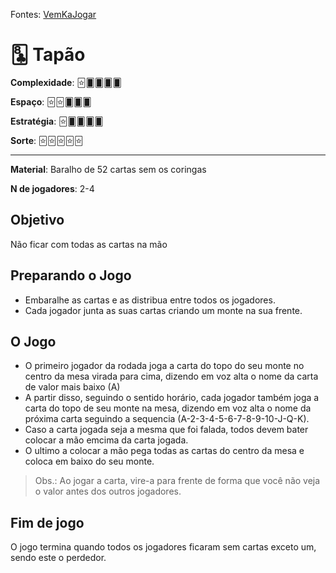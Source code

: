 Fontes: [VemKaJogar](https://www.youtube.com/watch?v=xWHZvG5hCEM)


# 🃘 Tapão


**Complexidade**: 🃟🂠🂠🂠🂠

**Espaço**: 🃟🃟🂠🂠🂠

**Estratégia**: 🃟🂠🂠🂠🂠

**Sorte**: 🃟🃟🃟🃟🃟 

---

**Material**: Baralho de 52 cartas sem os coringas

**N de jogadores**: 2-4

## Objetivo
Não ficar com todas as cartas na mão

## Preparando o Jogo

- Embaralhe as cartas e as distribua entre todos os jogadores.
- Cada jogador junta as suas cartas criando um monte na sua frente.

## O Jogo

- O primeiro jogador da rodada joga a carta do topo do seu monte no centro da mesa virada para cima, dizendo em voz alta o nome da carta de valor mais baixo (A)
- A partir disso, seguindo o sentido horário, cada jogador também joga a carta do topo de seu monte na mesa, dizendo em voz alta o nome da próxima carta seguindo a sequencia (A-2-3-4-5-6-7-8-9-10-J-Q-K).
- Caso a carta jogada seja a mesma que foi falada, todos devem bater colocar a mão emcima da carta jogada.
- O ultimo a colocar a mão pega todas as cartas do centro da mesa e coloca em baixo do seu monte.

> Obs.: Ao jogar a carta, vire-a para frente de forma que você não veja o valor antes dos outros jogadores.

## Fim de jogo

O jogo termina quando todos os jogadores ficaram sem cartas exceto um, sendo este o perdedor.
